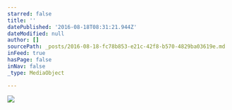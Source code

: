 ```yaml
---
starred: false
title: ''
datePublished: '2016-08-18T08:31:21.944Z'
dateModified: null
author: []
sourcePath: _posts/2016-08-18-fc78b853-e21c-42f8-b570-4829ba03619e.md
inFeed: true
hasPage: false
inNav: false
_type: MediaObject

---
```

![](https://the-grid-user-content.s3-us-west-2.amazonaws.com/6096fe03-e8b2-440b-a87a-51426efc5cc5.jpg)